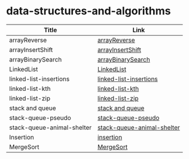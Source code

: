# data-structures-and-algorithms


| Title                      | Link                                                                     |
|----------------------------|--------------------------------------------------------------------------|
| arrayReverse               | [arrayReverse](./arrayReverse/ArrayReverse.md)                           |
| arrayInsertShift           | [arrayInsertShift](./ArrayInsertShift/ArrayInsertShift.md)               |
| arrayBinarySearch          | [arrayBinarySearch](./arrayBS/ArrayBS.md)                                |
| LinkedList                 | [LinkedList](./LinkedList/LinkedList.md)                                 |
| linked-list-insertions     | [linked-list-insertions](./LinkedList/insertions.md)                     |
| linked-list-kth            | [linked-list-kth](./LinkedList/kth.md)                                   |
| linked-list-zip            | [linked-list-zip](./LinkedList/zipLists.md)                              |
| stack and queue            | [stack and queue](./LinkedList/stack-and-queue.md)                       |
| stack-queue-pseudo         | [stack-queue-pseudo](./LinkedList/stack-queue-pseudo.md)                 |
| stack-queue-animal-shelter | [stack-queue-animal-shelter](./LinkedList/stack-queue-animal-shelter.md) |
| Insertion                  | [insertion](./ArrayInsertShift/insertion.md)                             |
| MergeSort                  | [MergeSort](./ArrayInsertShift/merge.md)                                 |